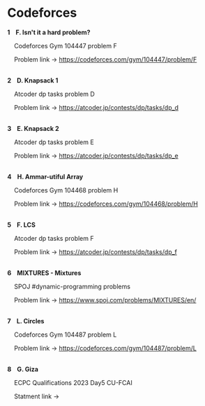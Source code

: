 # Codeforces

<b>1&nbsp;&nbsp;&nbsp;&nbsp;F. Isn't it a hard problem?</b>
</br>

<a>&nbsp;&nbsp;&nbsp;&nbsp;Codeforces Gym 104447 problem F</a>

<a>&nbsp;&nbsp;&nbsp;&nbsp;Problem link -> https://codeforces.com/gym/104447/problem/F</a>

</br>
<b>2&nbsp;&nbsp;&nbsp;&nbsp;D. Knapsack 1</b>
</br>

<a>&nbsp;&nbsp;&nbsp;&nbsp;Atcoder dp tasks problem D</a>

<a>&nbsp;&nbsp;&nbsp;&nbsp;Problem link -> https://atcoder.jp/contests/dp/tasks/dp_d</a>

</br>
<b>3&nbsp;&nbsp;&nbsp;&nbsp;E. Knapsack 2</b>
</br>

<a>&nbsp;&nbsp;&nbsp;&nbsp;Atcoder dp tasks problem E</a>

<a>&nbsp;&nbsp;&nbsp;&nbsp;Problem link -> https://atcoder.jp/contests/dp/tasks/dp_e</a>

</br>
<b>4&nbsp;&nbsp;&nbsp;&nbsp;H. Ammar-utiful Array</b>
</br>

<a>&nbsp;&nbsp;&nbsp;&nbsp;Codeforces Gym 104468 problem H</a>

<a>&nbsp;&nbsp;&nbsp;&nbsp;Problem link -> https://codeforces.com/gym/104468/problem/H</a>

</br>
<b>5&nbsp;&nbsp;&nbsp;&nbsp;F. LCS</b>
</br>

<a>&nbsp;&nbsp;&nbsp;&nbsp;Atcoder dp tasks problem F</a>

<a>&nbsp;&nbsp;&nbsp;&nbsp;Problem link -> https://atcoder.jp/contests/dp/tasks/dp_f</a>

</br>
<b>6&nbsp;&nbsp;&nbsp;&nbsp;MIXTURES - Mixtures</b>
</br>

<a>&nbsp;&nbsp;&nbsp;&nbsp;SPOJ #dynamic-programming problems</a>

<a>&nbsp;&nbsp;&nbsp;&nbsp;Problem link -> https://www.spoj.com/problems/MIXTURES/en/</a>

</br>
<b>7&nbsp;&nbsp;&nbsp;&nbsp;L. Circles</b>
</br>

<a>&nbsp;&nbsp;&nbsp;&nbsp;Codeforces Gym 104487 problem L</a>

<a>&nbsp;&nbsp;&nbsp;&nbsp;Problem link -> https://codeforces.com/gym/104487/problem/L</a>

</br>
<b>8&nbsp;&nbsp;&nbsp;&nbsp;G. Giza</b>
</br>

<a>&nbsp;&nbsp;&nbsp;&nbsp;ECPC Qualifications 2023 Day5 CU-FCAI</a>

<a>&nbsp;&nbsp;&nbsp;&nbsp;Statment link -> </a>
